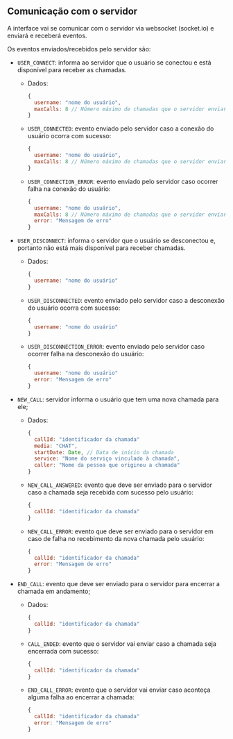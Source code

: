 ## Comunicação com o servidor

A interface vai se comunicar com o servidor via websocket (socket.io) e enviará e receberá eventos.

Os eventos enviados/recebidos pelo servidor são:

* ```USER_CONNECT```: informa ao servidor que o usuário se conectou e está disponível para receber as chamadas.
  * Dados:

      ```javascript
      {
        username: "nome do usuário",
        maxCalls: 8 // Número máximo de chamadas que o servidor enviará para o usuário
      }
      ```

  * ```USER_CONNECTED```: evento enviado pelo servidor caso a conexão do usuário ocorra com sucesso:

    ```javascript
    {
      username: "nome do usuário",
      maxCalls: 8 // Número máximo de chamadas que o servidor enviará para o usuário
    }
    ```

  * ```USER_CONNECTION_ERROR```: evento enviado pelo servidor caso ocorrer falha na conexão do usuário:

    ```javascript
    {
      username: "nome do usuário",
      maxCalls: 8 // Número máximo de chamadas que o servidor enviará para o usuário
      error: "Mensagem de erro"
    }
    ```

* ```USER_DISCONNECT```: informa o servidor que o usuário se desconectou e, portanto não está mais disponível para receber chamadas.
  * Dados:

      ```javascript
      {
        username: "nome do usuário"
      }
      ```

  * ```USER_DISCONNECTED```: evento enviado pelo servidor caso a desconexão do usuário ocorra com sucesso:

    ```javascript
    {
      username: "nome do usuário"
    }
    ```

  * ```USER_DISCONNECTION_ERROR```: evento enviado pelo servidor caso ocorrer falha na desconexão do usuário:

    ```javascript
    {
      username: "nome do usuário"
      error: "Mensagem de erro"
    }
    ```

* ```NEW_CALL```: servidor informa o usuário que tem uma nova chamada para ele;
  * Dados:

      ```javascript
      {
        callId: "identificador da chamada"
        media: "CHAT",
        startDate: Date, // Data de início da chamada
        service: "Nome do serviço vinculado à chamada",
        caller: "Nome da pessoa que originou a chamada" 
      }
      ```

  * ```NEW_CALL_ANSWERED```: evento que deve ser enviado para o servidor caso a chamada seja recebida com sucesso pelo usuário:

    ```javascript
    {
      callId: "identificador da chamada"
    }
    ```

  * ```NEW_CALL_ERROR```: evento que deve ser enviado para o servidor em caso de falha no recebimento da nova chamada pelo usuário:

    ```javascript
    {
      callId: "identificador da chamada"
      error: "Mensagem de erro"
    }
    ```

* ```END_CALL```: evento que deve ser enviado para o servidor para encerrar a chamada em andamento;
  * Dados:

      ```javascript
      {
        callId: "identificador da chamada"
      }
      ```

  * ```CALL_ENDED```: evento que o servidor vai enviar caso a chamada seja encerrada com sucesso:

    ```javascript
    {
      callId: "identificador da chamada"
    }
    ```

  * ```END_CALL_ERROR```: evento que o servidor vai enviar caso aconteça alguma falha ao encerrar a chamada:

    ```javascript
    {
      callId: "identificador da chamada"
      error: "Mensagem de erro"
    }
    ```
